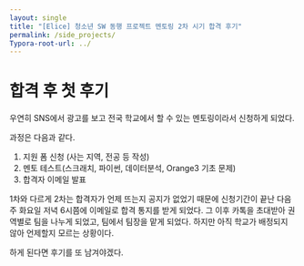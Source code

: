 ```yaml
---
layout: single
title: "[Elice] 청소년 SW 동행 프로젝트 멘토링 2차 시기 합격 후기"
permalink: /side_projects/
Typora-root-url: ../
---
```




# 합격 후 첫 후기

우연히 SNS에서 광고를 보고 전국 학교에서 할 수 있는 멘토링이라서 신청하게 되었다.

과정은 다음과 같다.
1. 지원 폼 신청 (사는 지역, 전공 등 작성)
2. 멘토 테스트(스크래치, 파이썬, 데이터분석, Orange3 기초 문제) 
3. 합격자 이메일 발표 

1차와 다르게 2차는 합격자가 언제 뜨는지 공지가 없었기 때문에 신청기간이 끝난 다음 주 화요일 저녁 6시쯤에 이메일로 합격 통지를 받게 되었다.
그 이후 카톡을 초대받아 권역별로 팀을 나누게 되었고, 팀에서 팀장을 맡게 되었다.
하지만 아직 학교가 배정되지 않아 언제할지 모르는 상황이다.

하게 된다면 후기를 또 남겨야겠다.
